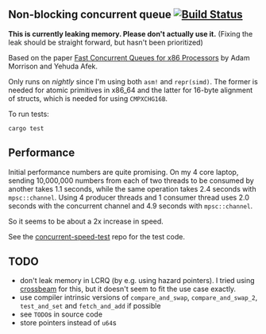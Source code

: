 Non-blocking concurrent queue [![Build Status](https://travis-ci.org/johshoff/concurrent_queue.svg?branch=master)](https://travis-ci.org/johshoff/concurrent_queue)
-----------------------------

**This is currently leaking memory. Please don't actually use it.** (Fixing the
leak should be straight forward, but hasn't been prioritized)

Based on the paper [Fast Concurrent Queues for x86
Processors](http://www.cs.technion.ac.il/~mad/publications/ppopp2013-x86queues.pdf)
by Adam Morrison and Yehuda Afek.

Only runs on *nightly* since I'm using both `asm!` and `repr(simd)`. The former
is needed for atomic primitives in x86_64 and the latter for 16-byte alignment
of structs, which is needed for using `CMPXCHG16B`.

To run tests:

    cargo test

Performance
-----------

Initial performance numbers are quite promising. On my 4 core laptop, sending
10,000,000 numbers from each of two threads to be consumed by another takes 1.1
seconds, while the same operation takes 2.4 seconds with `mpsc::channel`.
Using 4 producer threads and 1 consumer thread uses 2.0 seconds with the
concurrent channel and 4.9 seconds with `mpsc::channel`.

So it seems to be about a 2x increase in speed.

See the
[concurrent-speed-test](https://github.com/johshoff/concurrent_speed_test) repo
for the test code.

TODO
----

- don't leak memory in LCRQ (by e.g. using hazard pointers). I tried using
  [crossbeam](https://github.com/aturon/crossbeam) for this, but it doesn't
  seem to fit the use case exactly.
- use compiler intrinsic versions of `compare_and_swap`, `compare_and_swap_2`,
  `test_and_set` and `fetch_and_add` if possible
- see `TODO`s in source code
- store pointers instead of `u64`s

